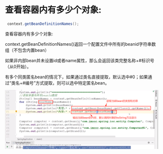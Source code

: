 # 查看容器内有多少个对象:

```java
 context.getBeanDefinitionNames();
```
查看容器内有多少个对象:

context.getBeanDefinitionNames()返回一个配置文件中所有的beanid字符串数组（不包含内置bean）

如果非内部bean并未设置id或者name属性，那么会返回该类完整名称+#标识号（从0开始）。

有多个同类匿名bean的情况下，如果通过类名直接提取，默认选中#0；如果通过“类名+#编号”方式提取，则可以选中特定匿名bean。

![](media/16183932841659/16183933550667.png)

